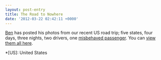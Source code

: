 ```yaml
---
layout: post-entry
title: The Road to Nowhere
date: '2012-03-22 02:42:11 +0000'
---
```

[Ben][1] has posted his photos from our recent US road trip; five states, four days, three nights, two drivers, one [misbehaved passenger][2]. You can [view them all here][3].

[1]: http://benbarnett.net/
[2]: http://andyhume.net/
[3]: http://www.flickr.com/photos/benpbarnett/sets/72157629624153789/

*[US]: United States